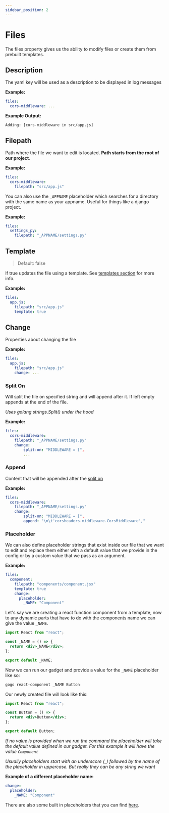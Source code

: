 ```yaml
---
sidebar_position: 2
---
```


# Files

The files property gives us the ability to modify files or create them from prebuilt
templates.

## Description

The yaml key will be used as a description to be displayed in log messages

**Example:**

```yaml title="~/.gogo/gadgets/expressjs.yaml"
files:
  cors-middleware: ...
```

**Example Output:**

```
Adding: [cors-middleware in src/app.js]
```

## Filepath

Path where the file we want to edit is located. **Path starts from the root of our project**.

**Example:**

```yaml
files:
  cors-middleware:
    filepath: "src/app.js"
```

You can also use the `_APPNAME` placeholder which searches for a directory
with the same name as your appname. Useful for things like a django project.

**Example:**

```yaml
files:
  settings_py:
    filepath: "_APPNAME/settings.py"
```

## Template

> Default: false

If true updates the file using a template. See [templates section](../templates) for more info.

**Example:**

```yaml
files:
  app.js:
    filepath: "src/app.js"
    template: true
```

## Change

Properties about changing the file

**Example:**

```yaml
files:
  app.js:
    filepath: "src/app.js"
    change: ...
```

### Split On

Will split the file on specified string and will append after it.
If left empty appends at the end of the file.

_Uses golang strings.Split() under the hood_

**Example:**

```yaml
files:
  cors-middleware:
    filepath: "_APPNAME/settings.py"
    change:
        split-on: "MIDDLEWARE = [",
        ...
```

### Append

Content that will be appended after the [split on](#split-on)

**Example:**

```yaml
files:
  cors-middleware:
    filepath: "_APPNAME/settings.py"
    change:
        split-on: "MIDDLEWARE = [",
        append: "\n\t'corsheaders.middleware.CorsMiddleware',"
```

### Placeholder

We can also define placeholder strings that exist inside our file that we want to edit and replace them either with
a default value that we provide in the config or by a custom value that we pass as an argument.

**Example:**

```yaml title="gadgets/react-component.yaml"
files:
  component:
    filepath: "components/component.jsx"
    template: true
    change:
      placeholder:
        _NAME: "Component"
```

Let's say we are creating a react function component from a template, now to any dynamic parts that have
to do with the components name we can give the value `_NAME`.

```jsx title="templates/components/component.jsx"
import React from "react";

const _NAME = () => {
  return <div>_NAME</div>;
};

export default _NAME;
```

Now we can run our gadget and provide a value for the `_NAME` placeholder like so:

```bash
gogo react-component _NAME Button
```

Our newly created file will look like this:

```jsx title="components/component.jsx"
import React from "react";

const Button = () => {
  return <div>Button</div>;
};

export default Button;
```

_If no value is provided when we run the command the placeholder will take the default value defined in our gadget._
_For this example it will have the value `Component`_

_Usually placeholders start with an underscore (\_) followed by the name of the placeholder in uppercase._
_But really they can be any string we want_

**Example of a different placeholder name:**

```yaml
change:
  placeholder:
    _NAME: "Component"
```

There are also some built in placeholders that you can find [here](../../placeholders).
